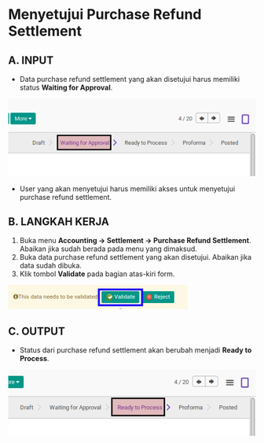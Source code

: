 # Menyetujui Purchase Refund Settlement

## A. INPUT

* Data purchase refund settlement yang akan disetujui harus memiliki status **Waiting for Approval**.

![](../../img/purchase-refund-settlement/status-waiting-for-approval.png)

* User yang akan menyetujui harus memiliki akses untuk menyetujui purchase refund settlement.

## B. LANGKAH KERJA

1. Buka menu **Accounting -> Settlement -> Purchase Refund Settlement**. Abaikan jika sudah berada pada menu yang dimaksud.
2. Buka data purchase refund settlement yang akan disetujui. Abaikan jika data sudah dibuka.
3. Klik tombol **Validate** pada bagian atas-kiri form.

![](../../img/purchase-refund-settlement/tombol-validate.png)

## C. OUTPUT

* Status dari purchase refund settlement akan berubah menjadi **Ready to Process**.

![](../../img/purchase-refund-settlement/status-ready-to-process.png)
